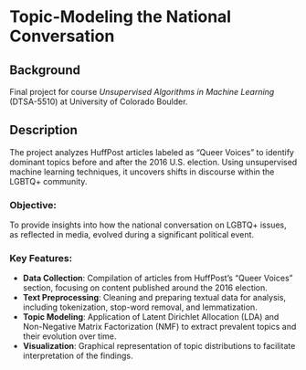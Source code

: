 # Topic-Modeling the National Conversation

## Background
Final project for course *Unsupervised Algorithms in Machine Learning* (DTSA-5510) at University of Colorado Boulder.

## Description
The project analyzes HuffPost articles labeled as “Queer Voices” to identify dominant topics before and after the 2016 U.S. election. Using unsupervised machine learning techniques, it uncovers shifts in discourse within the LGBTQ+ community.

### Objective:

To provide insights into how the national conversation on LGBTQ+ issues, as reflected in media, evolved during a significant political event.

### Key Features:
* **Data Collection**: Compilation of articles from HuffPost’s “Queer Voices” section, focusing on content published around the 2016 election.
* **Text Preprocessing**: Cleaning and preparing textual data for analysis, including tokenization, stop-word removal, and lemmatization.
* **Topic Modeling**: Application of Latent Dirichlet Allocation (LDA) and Non-Negative Matrix Factorization (NMF) to extract prevalent topics and their evolution over time.
* **Visualization**: Graphical representation of topic distributions to facilitate interpretation of the findings.

